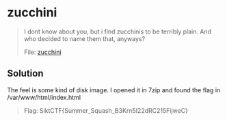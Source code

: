 # zucchini
> I dont know about you, but i find zucchinis to be terribly plain. And who decided to name them that, anyways?
>
> File: [zucchini](zucchini)
## Solution
The feel is some kind of disk image. I opened it in 7zip and found the flag in /var/www/html/index.html

> Flag: SiktCTF{Summer_Squash_B3Krn5I22dRC215FijweC}